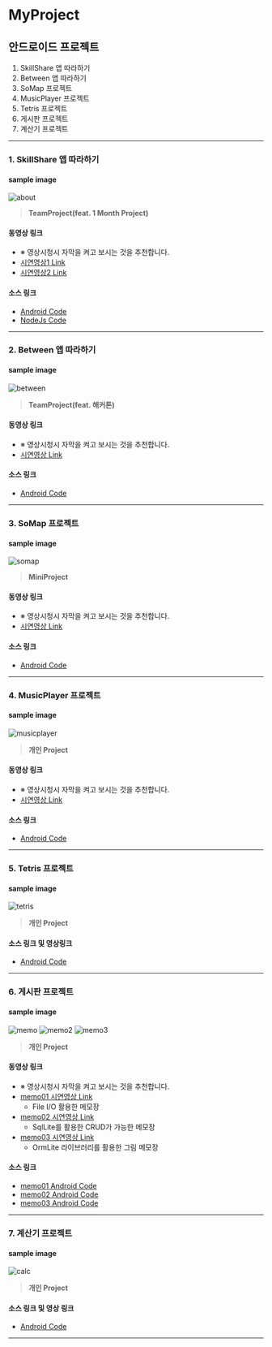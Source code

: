 # MyProject

## 안드로이드 프로젝트

1. SkillShare 앱 따라하기
2. Between 앱 따라하기
3. SoMap 프로젝트
4. MusicPlayer 프로젝트
5. Tetris 프로젝트
6. 게시판 프로젝트
7. 계산기 프로젝트

--------------------------------------------------------------------------------

### 1. SkillShare 앱 따라하기

#### sample image

![about](https://user-images.githubusercontent.com/31605792/36976914-910f7bda-20c2-11e8-818f-f8d638020eb7.png)

> __TeamProject(feat. 1 Month Project)__

#### __동영상 링크__
- ※ 영상시청시 자막을 켜고 보시는 것을 추천합니다.
- [시연영상1 Link](https://youtu.be/N2Rs-Njy0DI)
- [시연영상2 Link](https://youtu.be/bN9aYZA0NYs)

#### __소스 링크__
- [Android Code](https://github.com/youjisang/skill_share.git)
- [NodeJs Code](https://github.com/youjisang/skill-share-server.git)

--------------------------------------------------------------------------------

### 2. Between 앱 따라하기

#### sample image

![between](https://user-images.githubusercontent.com/31605792/36976786-314fff76-20c2-11e8-8af9-f2163172dbc0.png)

> __TeamProject(feat. 해커톤)__

#### __동영상 링크__
- ※ 영상시청시 자막을 켜고 보시는 것을 추천합니다.
- [시연영상 Link](https://youtu.be/k7C1DMJDYc0)

#### __소스 링크__
- [Android Code](https://github.com/youjisang/Between.git)

--------------------------------------------------------------------------------

### 3. SoMap 프로젝트

#### sample image

![somap](https://user-images.githubusercontent.com/31605792/36977329-1c7e669e-20c4-11e8-91a8-02f2a227cd5b.jpg)

> __MiniProject__

#### __동영상 링크__
- ※ 영상시청시 자막을 켜고 보시는 것을 추천합니다.
- [시연영상 Link](https://youtu.be/gtqrE7vC7Eo)

#### __소스 링크__
- [Android Code](https://github.com/youjisang/SoMap.git)

--------------------------------------------------------------------------------

### 4. MusicPlayer 프로젝트

#### sample image

![musicplayer](https://user-images.githubusercontent.com/31605792/36977328-1c4e3898-20c4-11e8-8680-19050e9d9a3e.jpg)

> __개인 Project__

#### __동영상 링크__
- ※ 영상시청시 자막을 켜고 보시는 것을 추천합니다.
- [시연영상 Link](https://youtu.be/7-FiNZeCSXM)

#### __소스 링크__
- [Android Code](https://github.com/youjisang/Library_and_STN/tree/master/MusicPlayerProject)

--------------------------------------------------------------------------------

### 5. Tetris 프로젝트

#### sample image

![tetris](https://user-images.githubusercontent.com/31605792/36977330-1cb05b22-20c4-11e8-95e0-12cfca5445df.jpg)

> __개인 Project__

#### __소스 링크 및 영상링크__
- [Android Code](https://github.com/youjisang/Tetris2.git)

--------------------------------------------------------------------------------

### 6. 게시판 프로젝트

#### sample image

![memo](https://user-images.githubusercontent.com/31605792/36977333-1d0d89dc-20c4-11e8-8878-e45093e3e4f0.jpg)
![memo2](https://user-images.githubusercontent.com/31605792/36977334-1d3e990a-20c4-11e8-8399-c71fd5ae11fb.jpg)
![memo3](https://user-images.githubusercontent.com/31605792/36976788-31831064-20c2-11e8-8a48-3230f8c9d333.png)

> __개인 Project__

#### __동영상 링크__
- ※ 영상시청시 자막을 켜고 보시는 것을 추천합니다.
- [memo01 시연영상 Link](https://youtu.be/fldQ7xbobfI)
    - File I/O 활용한 메모장
- [memo02 시연영상 Link](https://youtu.be/4_tm6vh6AUs)
    - SqlLite를 활용한 CRUD가 가능한 메모장
- [memo03 시연영상 Link](https://youtu.be/442qudDghg4)
    - OrmLite 라이브러리를 활용한 그림 메모장

#### __소스 링크__
- [memo01 Android Code](https://github.com/youjisang/ADS_Android_MemoWithFile.git)
- [memo02 Android Code](https://github.com/youjisang/ADS_Android_MemoWithSQLite.git)
- [memo03 Android Code](https://github.com/youjisang/ADS_Android_MemoWithRecyclerViewAndORM.git)

--------------------------------------------------------------------------------

### 7. 계산기 프로젝트

#### sample image

![calc](https://user-images.githubusercontent.com/31605792/36977331-1cdf44d2-20c4-11e8-8341-7ec0b1a2b60b.jpg)

> __개인 Project__

#### __소스 링크 및 영상 링크__
- [Android Code](https://github.com/youjisang/ADS_Android_Calculate1.git)

--------------------------------------------------------------------------------